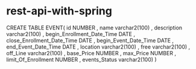 # rest-api-with-spring

CREATE TABLE EVENT(
	id NUMBER
	, name varchar2(100)
	, description varchar2(100)
	, begin_Enrollment_Date_Time DATE
	, close_Enrollment_Date_Time DATE
	, begin_Event_Date_Time DATE
	, end_Event_Date_Time DATE
	, location varchar2(100)
	, free varchar2(100)
	, off_Line varchar2(100)
	, base_Price NUMBER
	, max_Price NUMBER
	, limit_Of_Enrollment NUMBER
	, events_Status varchar2(100)
)
